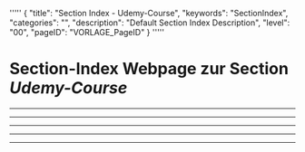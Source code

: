 '''''
{
"title": "Section Index - Udemy-Course",
"keywords": "SectionIndex",
"categories": "",
"description": "Default Section Index Description",
"level": "00",
"pageID": "VORLAGE_PageID"
}
'''''


<h1>Section-Index Webpage zur Section <i>Udemy-Course</i></h1>

<hr><hr><hr><hr><hr>